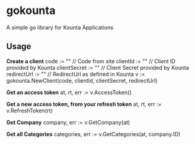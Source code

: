 # gokounta #

A simple go library for Kounta Applications

## Usage ##

**Create a client**
code := "" //  Code from site
clientId := "" // Client ID provided by Kounta
clientSecret := "" //  Client Secret provided by Kounta
redirectUrl := "" // RedirectUrl as defined in Kounta
v := gokounta.NewClient(code, clientId, clientSecret, redirectUrl)

**Get an access token**
at, rt, err := v.AccessToken()

**Get a new access token, from your refresh token**
at, rt, err := v.RefreshToken(rt)

**Get Company**
company, err := v.GetCompany(at)

**Get all Categories**
categories, err := v.GetCategories(at, company.ID)